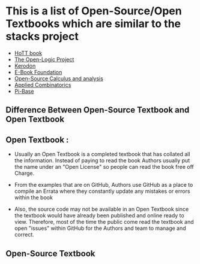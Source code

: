 # This is a list of Open-Source/Open Textbooks which are similar to the stacks project
- [HoTT book](https://homotopytypetheory.org/book/)
- [The Open-Logic Project](https://openlogicproject.org/) 
- [Kerodon](https://kerodon.net/)
- [E-Book Foundation](https://github.com/EbookFoundation/free-programming-books/blob/main/books/free-programming-books-subjects.md#mathematics)
- [Open-Source Calculus and analysis ](https://oscalculusandanalysis.ugent.be/#authors) 
- [Applied Combinatorics](https://www.appliedcombinatorics.org/appcomb/open-source/)
- [Pi-Base](https://github.com/pi-base/data)

## Difference Between Open-Source Textbook and Open Textbook

## Open Textbook : 
- Usually an Open Textbook is a completed textbook that has collated all the information. Instead of paying to read the book Authors usually put the name under an "Open License" so people can read the book free off Charge.

- From the examples that are on GitHub, Authors use GitHub as a place to compile an Errata where they constantly update any mistakes or errors within the book

- Also, the source code may not be available in an Open Textbook since the textbook would have already been published and online ready to view. Therefore, most of the time the public come read the textbook and open "issues" within GitHub for the Authors and team to manage and correct.

## Open-Source Textbook